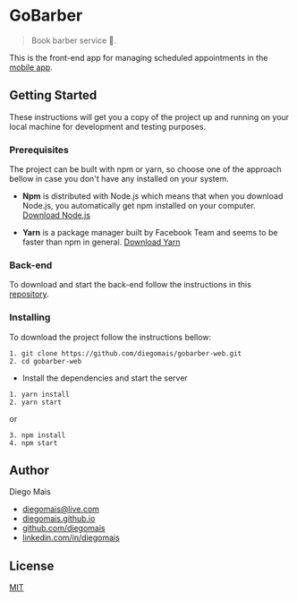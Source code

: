 # GoBarber

> Book barber service 💈.

This is the front-end app for managing scheduled appointments in the [mobile app](https://github.com/diegomais/gobarber-mobile).

## Getting Started

These instructions will get you a copy of the project up and running on your local machine for development and testing purposes.

### Prerequisites

The project can be built with npm or yarn, so choose one of the approach bellow in case you don't have any installed on your system.

* **Npm** is distributed with Node.js which means that when you download Node.js, you automatically get npm installed on your computer. [Download Node.js](https://nodejs.org/en/download/)

* **Yarn** is a package manager built by Facebook Team and seems to be faster than npm in general.  [Download Yarn](https://yarnpkg.com/en/docs/install)

### Back-end

To download and start the back-end follow the instructions in this [repository](https://github.com/diegomais/gobarber-backend).

### Installing

To download the project follow the instructions bellow:

```
1. git clone https://github.com/diegomais/gobarber-web.git
2. cd gobarber-web
```

* Install the dependencies and start the server

```
1. yarn install
2. yarn start
```

or

```
3. npm install
4. npm start
```

## Author

Diego Mais
* [diegomais@live.com](mailto:diegomais@live.com)
* [diegomais.github.io](http://diegomais.github.io)
* [github.com/diegomais](http://github.com/diegomais)
* [linkedin.com/in/diegomais](http://linkedin.com/in/diegomais)

## License

[MIT](LICENSE)
